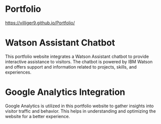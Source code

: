 # Portfolio

https://villiger9.github.io/Portfolio/

# Watson Assistant Chatbot

This portfolio website integrates a Watson Assistant chatbot to provide interactive assistance to visitors. The chatbot is powered by IBM Watson and offers support and information related to projects, skills, and experiences.

# Google Analytics Integration

Google Analytics is utilized in this portfolio website to gather insights into visitor traffic and behavior. This helps in understanding and optimizing the website for a better experience.
